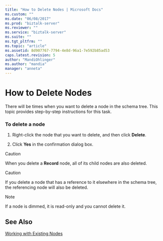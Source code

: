 ```yaml
---
title: "How to Delete Nodes | Microsoft Docs"
ms.custom: ""
ms.date: "06/08/2017"
ms.prod: "biztalk-server"
ms.reviewer: ""
ms.service: "biztalk-server"
ms.suite: ""
ms.tgt_pltfrm: ""
ms.topic: "article"
ms.assetid: 8d907767-7794-4e8d-96a1-7e592b85ad53
caps.latest.revision: 5
author: "MandiOhlinger"
ms.author: "mandia"
manager: "anneta"
---
```

# How to Delete Nodes
There will be times when you want to delete a node in the schema tree. This topic provides step-by-step instructions for this task.  
  
### To delete a node  
  
1.  Right-click the node that you want to delete, and then click **Delete**.  
  
2.  Click **Yes** in the confirmation dialog box.  
  
> [!CAUTION]
>  When you delete a **Record** node, all of its child nodes are also deleted.  
  
> [!CAUTION]
>  If you delete a node that has a reference to it elsewhere in the schema tree, the referencing node will also be deleted.  
  
> [!NOTE]
>  If a node is dimmed, it is read-only and you cannot delete it.  
  
## See Also  
 [Working with Existing Nodes](../core/working-with-existing-nodes.md)